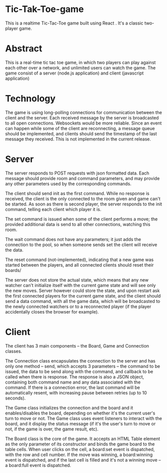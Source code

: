 # Tic-Tak-Toe-game
This is a realtime Tic-Tac-Toe game built using React . It's a classic two-player game.

<h1>Abstract</h2>
This is a real-time tic tac toe game, in which two players can play against each other over a network, and unlimited users can watch the game. The game consist of a server (node.js application) and client (javascript application)

<h1>Technology</h1>
The game is using long-polling connections for communication between the client and the server. Each received message by the server is broadcasted to all open connections. Websockets would be more reliable. Since an event can happen while some of the client are reconnecting, a message queue should be implemented, and clients should send the timestamp of the last message they received. This is not implemented in the current release.

<h1>Server</h1>
The server responds to POST requests with json formatted data. Each message should provide room and command parameters, and may provide any other parameters used by the corresponding commands.

The client should send init as the first command. While no response is received, the client is the only connected to the room given and game can't be started. As soon as there is second player, the server responds to the init command, telling each client which player it is.

The set command is issued when some of the client performs a move; the provided additional data is send to all other connections, watching this room.

The wait command does not have any parameters; it just adds the connection to the pool, so when someone sends set the client will receive the data.

The reset command (not-implemented), indicating that a new game was started between the players, and all connected clients should reset their boards/

The server does not store the actual state, which means that any new watcher can't initialize itself with the current game state and will see only the new moves. Server however could store the state, and upon restart ask the first connected players for the current game state, and the client should send a data command, with all the game data, which will be broadcasted to the newly connected watchers or to a reconnected player (if the player accidentally closes the browser for example).

<h1>Client</h1>
The client has 3 main components – the Board, Game and Connection classes.

The Connection class encapsulates the connection to the server and has only one method – send, which accepts 3 parameters – the command to be issued, the data to be send along with the command, and callback to be called when there is response. The response is also a JSON object, containing both command name and any data associated with the command. If there is a connection error, the last command will be automatically resent, with increasing pause between retries (up to 10 seconds).

The Game class initializes the connection and the board and it enables/disables the board, depending on whether it's the current user's turn to move or not. The Game class uses event listeners to interact with the board, and it display the status message (if it's the user's turn to move or not, if the game is over, the game result, etc).

The Board class is the core of the game. It accepts an HTML Table element as the only parameter of its constructor and binds the game board to the table cells. When user clicks on the cell, a board:set event is dispatched, with the row and cell number. If the move was winning, a board:winning event is dispatched, and if the last cell is filled and it's not a winning move – a board:full event is dispatched.
